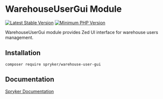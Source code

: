 # WarehouseUserGui Module
[![Latest Stable Version](https://poser.pugx.org/spryker/warehouse-user-gui/v/stable.svg)](https://packagist.org/packages/spryker/warehouse-user-gui)
[![Minimum PHP Version](https://img.shields.io/badge/php-%3E%3D%208.2-8892BF.svg)](https://php.net/)

WarehouseUserGui module provides Zed UI interface for warehouse users management.

## Installation

```
composer require spryker/warehouse-user-gui
```

## Documentation

[Spryker Documentation](https://docs.spryker.com)
